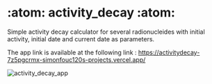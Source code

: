 # :atom: activity_decay :atom: 
Simple activity decay calculator for several radionucleides with initial activity, initial date and current date as parameters.

The app link is available at the following link : https://activitydecay-7z5pgcrmx-simonfouc120s-projects.vercel.app/

![activity_decay_app](https://github.com/user-attachments/assets/95c23931-9f1b-4760-8b2b-aeea0db9bb87)
